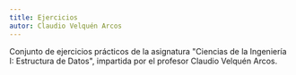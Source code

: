 ```yaml
---
title: Ejercicios
autor: Claudio Velquén Arcos
---
```


Conjunto de ejercicios prácticos de la asignatura "Ciencias de la Ingeniería I: Estructura de Datos", impartida por el profesor Claudio Velquén Arcos.
